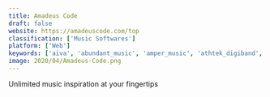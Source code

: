```yaml
---
title: Amadeus Code
draft: false 
website: https://amadeuscode.com/top
classification: ['Music Softwares']
platform: ['Web']
keywords: ['aiva', 'abundant_music', 'amper_music', 'athtek_digiband', 'automated_composing_system', 'captain_chords', 'helio_workstation', 'hookpad', 'jukedeck', 'liquid_music', 'mixtikl', 'noatikl', 'odesi', 'padlet_briefcase', 'sharp11', 'synfire', 'treblemaker', 'wolframtones', 'soundpiece']
image: 2020/04/Amadeus-Code.png
---
```

Unlimited music inspiration at your fingertips